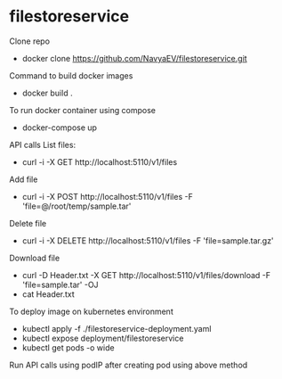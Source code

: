 # filestoreservice
Clone repo
- docker clone https://github.com/NavyaEV/filestoreservice.git

Command to build docker images
- docker build .

To run docker container using compose
- docker-compose up

API calls
List files:
- curl -i -X GET http://localhost:5110/v1/files

Add file
- curl -i -X POST http://localhost:5110/v1/files -F 'file=@/root/temp/sample.tar'

Delete file
- curl -i -X DELETE http://localhost:5110/v1/files -F 'file=sample.tar.gz'

Download file
- curl -D Header.txt -X GET http://localhost:5110/v1/files/download -F 'file=sample.tar' -OJ
- cat Header.txt

To deploy image on kubernetes environment
- kubectl apply -f ./filestoreservice-deployment.yaml
- kubectl expose deployment/filestoreservice
- kubectl get pods -o wide

Run API calls using podIP after creating pod using above method
